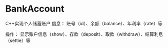 # BankAccount
C++实现个人储蓄账户
信息：
账号（id）、余额（balance）、年利率（rate）等

操作：
显示账户信息（show）、存款（deposit）、取款（withdraw）、结算利息（settie）等
